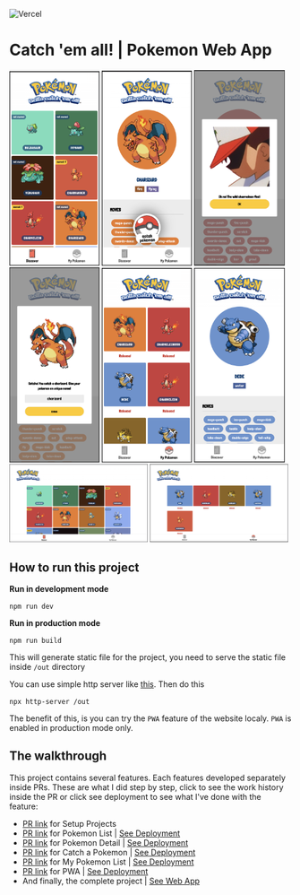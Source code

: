 ![Vercel](https://therealsujitk-vercel-badge.vercel.app/?app=catch-em-all&style=flat-square)

# Catch 'em all! | Pokemon Web App

<p>
<img width="32%" src="./github-assets/mobile-1.png" />
<img width="32%" src="./github-assets/mobile-2-1.png" />
<img width="32%" src="./github-assets/mobile-2-2.png" />
<img width="32%" src="./github-assets/mobile-3.png" />
<img width="32%" src="./github-assets/mobile-4.png" />
<img width="32%" src="./github-assets/mobile-5.png" />
<img width="49%" src="./github-assets/desktop-1.png" />
<img width="49%" src="./github-assets/desktop-2.png" />
</p>

## How to run this project

<strong><p>Run in development mode</p></strong>

```
npm run dev
```

<strong><p>Run in production mode</p></strong>

```
npm run build
```

This will generate static file for the project, you need to serve the static file inside `/out` directory

You can use simple http server like [this](https://www.npmjs.com/package/http-server). Then do this

```
npx http-server /out
```

The benefit of this, is you can try the `PWA` feature of the website localy. `PWA` is enabled in production mode only.

## The walkthrough

This project contains several features. Each features developed separately inside PRs. These are what I did step by step, click to see the work history inside the PR or click see deployment to see what I've done with the feature:

- [PR link](https://github.com/ptdede/catch-em-all/pull/1) for Setup Projects
- [PR link](https://github.com/ptdede/catch-em-all/pull/2) for Pokemon List | [See Deployment](https://catch-em-all-4s81jl9s1-ptdede.vercel.app/)
- [PR link](https://github.com/ptdede/catch-em-all/pull/3) for Pokemon Detail | [See Deployment](https://catch-em-all-cd7jefsyg-ptdede.vercel.app/)
- [PR link](https://github.com/ptdede/catch-em-all/pull/4) for Catch a Pokemon | [See Deployment](https://catch-em-all-ktfw25ydv-ptdede.vercel.app/)
- [PR link](https://github.com/ptdede/catch-em-all/pull/5) for My Pokemon List | [See Deployment](https://catch-em-all-a7sto8r5a-ptdede.vercel.app/)
- [PR link](https://github.com/ptdede/catch-em-all/pull/7) for PWA | [See Deployment](https://catch-em-all-git-improvement-lighthouse-audit-ptdede.vercel.app/)
- And finally, the complete project | [See Web App](https://pokemon.ptdede.me)

